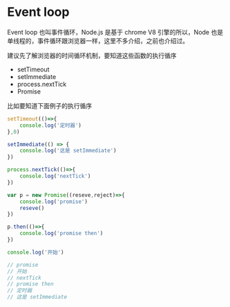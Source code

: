 # Event loop

Event loop 也叫事件循环，Node.js 是基于 chrome V8 引擎的所以，Node 也是单线程的，事件循环跟浏览器一样，这里不多介绍，之前也介绍过。

建议先了解浏览器的时间循环机制，要知道这些函数的执行循序

- setTimeout
- setImmediate
- process.nextTick
- Promise

比如要知道下面例子的执行循序

```js
setTimeout(()=>{
    console.log('定时器')
},0)

setImmediate(() => {
    console.log('这是 setImmediate')
})

process.nextTick(()=>{
    console.log('nextTick')
})

var p = new Promise((reseve,reject)=>{
    console.log('promise')
    reseve()
})

p.then(()=>{
    console.log('promise then')
})

console.log('开始')

// promise
// 开始
// nextTick
// promise then     
// 定时器
// 这是 setImmediate
```
